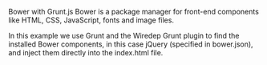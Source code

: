 Bower with Grunt.js
Bower is a package manager for front-end components like HTML, CSS, JavaScript, fonts and image files.

In this example we use Grunt and the Wiredep Grunt plugin to find the installed Bower components, in this case jQuery (specified in bower.json), and inject them directly into the index.html file.